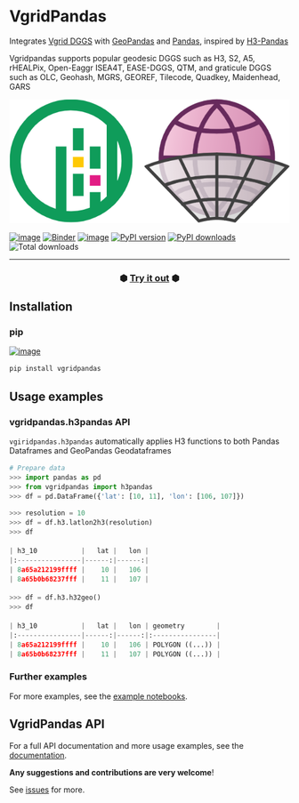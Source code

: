# VgridPandas
Integrates [Vgrid DGGS](https://github.com/opengeoshub/vgrid) with [GeoPandas](https://github.com/geopandas/geopandas) and [Pandas](https://github.com/pandas-dev/pandas), inspired by [H3-Pandas](https://github.com/DahnJ/H3-Pandas/)

Vgridpandas supports popular geodesic DGGS such as H3, S2, A5, rHEALPix, Open-Eaggr ISEA4T, EASE-DGGS, QTM, and graticule DGGS such as OLC, Geohash, MGRS, GEOREF, Tilecode, Quadkey, Maidenhead, GARS

<div align="center">
  <img src="docs/assets/logo.png" alt="vgridpandas logo">
</div>

[![image](https://colab.research.google.com/assets/colab-badge.svg)](https://colab.research.google.com/github/opengeoshub/vgridpandas/blob/main/notebook/00-intro.ipynb)
[![Binder](https://mybinder.org/badge_logo.svg)](https://mybinder.org/v2/gh/opengeoshub/vgridpandas/HEAD?filepath=%2Fnotebook%2F00-intro.ipynb)
[![image](https://img.shields.io/badge/License-MIT-yellow.svg)](https://opensource.org/licenses/MIT)
[![PyPI version](https://badge.fury.io/py/vgridpandas.svg)](https://badge.fury.io/py/vgridpandas)
[![PyPI downloads](https://img.shields.io/pypi/dm/vgridpandas.svg)](https://pypistats.org/packages/vgridpandas)
![Total downloads](https://static.pepy.tech/personalized-badge/vgridpandas?period=total&units=international_system&left_color=grey&right_color=blue&left_text=total)


---

<h3 align="center">
  ⬢ <a href="https://mybinder.org/v2/gh/opengeoshub/vgridpandas/HEAD?filepath=%2Fnotebook%2F00-intro.ipynb">Try it out</a> ⬢
</h3>


## Installation
### pip
[![image](https://img.shields.io/pypi/v/vgridpandas.svg)](https://pypi.python.org/pypi/vgridpandas)
```bash
pip install vgridpandas
```

## Usage examples

### vgridpandas.h3pandas API
`vgiridpandas.h3pandas` automatically applies H3 functions to both Pandas Dataframes and GeoPandas Geodataframes

```python
# Prepare data
>>> import pandas as pd
>>> from vgridpandas import h3pandas
>>> df = pd.DataFrame({'lat': [10, 11], 'lon': [106, 107]})
```

```python
>>> resolution = 10
>>> df = df.h3.latlon2h3(resolution)
>>> df

| h3_10           |   lat |   lon |
|:----------------|------:|------:|
| 8a65a212199ffff |    10 |   106 |
| 8a65b0b68237fff |    11 |   107 |

>>> df = df.h3.h32geo()
>>> df

| h3_10           |   lat |   lon | geometry        |
|:----------------|------:|------:|:----------------|
| 8a65a212199ffff |    10 |   106 | POLYGON ((...)) |
| 8a65b0b68237fff |    11 |   107 | POLYGON ((...)) |
```

### Further examples
For more examples, see the 
[example notebooks](https://nbviewer.jupyter.org/github/opengeoshub/vgridpandas/tree/main/docs/notebooks/).

## VgridPandas API
For a full API documentation and more usage examples, see the 
[documentation](https://vgridpandas.gishub.vn).


**Any suggestions and contributions are very welcome**!

See [issues](https://github.com/opengeoshub/vgridpandas/issues) for more.
